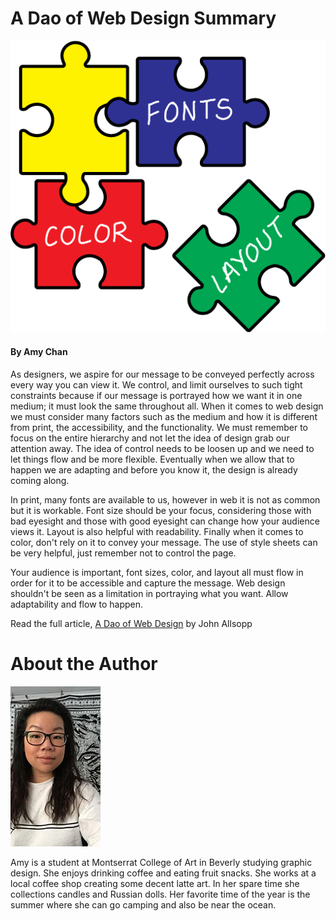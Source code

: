 # A Dao of Web Design Summary
![hero image](https://github.com/amyc514/Ebb-and-Flow/blob/master/img/hero-image-amy-chan.png?raw=true)
#### By Amy Chan

As designers, we aspire for our message to be conveyed perfectly across every way you can view it. We control, and limit ourselves to such tight constraints because if our message is portrayed how we want it in one medium; it must look the same throughout all. When it comes to web design we must consider many factors such as the medium and how it is different from print, the accessibility, and the functionality. We must remember to focus on the entire hierarchy and not let the idea of design grab our attention away. The idea of control needs to be loosen up and we need to let things flow and be more flexible. Eventually when we allow that to happen we are adapting and before you know it, the design is already coming along. 

In print, many fonts are available to us, however in web it is not as common but it is workable. Font size should be your focus, considering those with bad eyesight and those with good eyesight can change how your audience views it. Layout is also helpful with readability. Finally when it comes to color, don't rely on it to convey your message. The use of style sheets can be very helpful, just remember not to control the page.

Your audience is important, font sizes, color, and layout all must flow in order for it to be accessible and capture the message. Web design shouldn't be seen as a limitation in portraying what you want. Allow adaptability and flow to happen. 

Read the full article, [A Dao of Web Design](https://alistapart.com/article/dao) by John Allsopp

# About the Author
![headshot](https://github.com/amyc514/Ebb-and-Flow/blob/master/img/headshot-amy-chan.jpg?raw=true)

Amy is a student at Montserrat College of Art in Beverly studying graphic design. She enjoys drinking coffee and eating fruit snacks. She works at a local coffee shop creating some decent latte art. In her spare time she collections candles and Russian dolls. Her favorite time of the year is the summer where she can go camping and also be near the ocean. 
